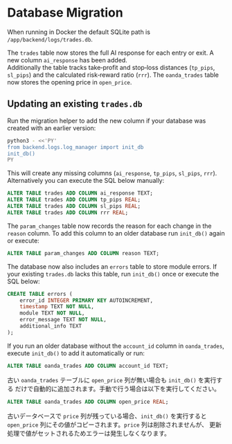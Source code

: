 # Database Migration

When running in Docker the default SQLite path is `/app/backend/logs/trades.db`.

The `trades` table now stores the full AI response for each entry or exit.
A new column `ai_response` has been added.  
Additionally the table tracks take‑profit and stop‑loss distances (`tp_pips`,
`sl_pips`) and the calculated risk‑reward ratio (`rrr`).
The `oanda_trades` table now stores the opening price in `open_price`.

## Updating an existing `trades.db`

Run the migration helper to add the new column if your database was created
with an earlier version:

```bash
python3 - <<'PY'
from backend.logs.log_manager import init_db
init_db()
PY
```

This will create any missing columns (`ai_response`, `tp_pips`, `sl_pips`,
`rrr`).  Alternatively you can execute the SQL below manually:

```sql
ALTER TABLE trades ADD COLUMN ai_response TEXT;
ALTER TABLE trades ADD COLUMN tp_pips REAL;
ALTER TABLE trades ADD COLUMN sl_pips REAL;
ALTER TABLE trades ADD COLUMN rrr REAL;
```

The `param_changes` table now records the reason for each change in the
`reason` column. To add this column to an older database run `init_db()`
again or execute:

```sql
ALTER TABLE param_changes ADD COLUMN reason TEXT;
```

The database now also includes an `errors` table to store module errors. If your existing `trades.db` lacks this table, run `init_db()` once or execute the SQL below:

```sql
CREATE TABLE errors (
    error_id INTEGER PRIMARY KEY AUTOINCREMENT,
    timestamp TEXT NOT NULL,
    module TEXT NOT NULL,
    error_message TEXT NOT NULL,
    additional_info TEXT
);
```

If you run an older database without the `account_id` column in `oanda_trades`, execute `init_db()` to add it automatically or run:

```sql
ALTER TABLE oanda_trades ADD COLUMN account_id TEXT;
```

古い `oanda_trades` テーブルに `open_price` 列が無い場合も `init_db()` を実行する
だけで自動的に追加されます。手動で行う場合は以下を実行してください。

```sql
ALTER TABLE oanda_trades ADD COLUMN open_price REAL;
```

古いデータベースで `price` 列が残っている場合、`init_db()` を実行すると
`open_price` 列にその値がコピーされます。`price` 列は削除されませんが、
更新処理で値がセットされるためエラーは発生しなくなります。
